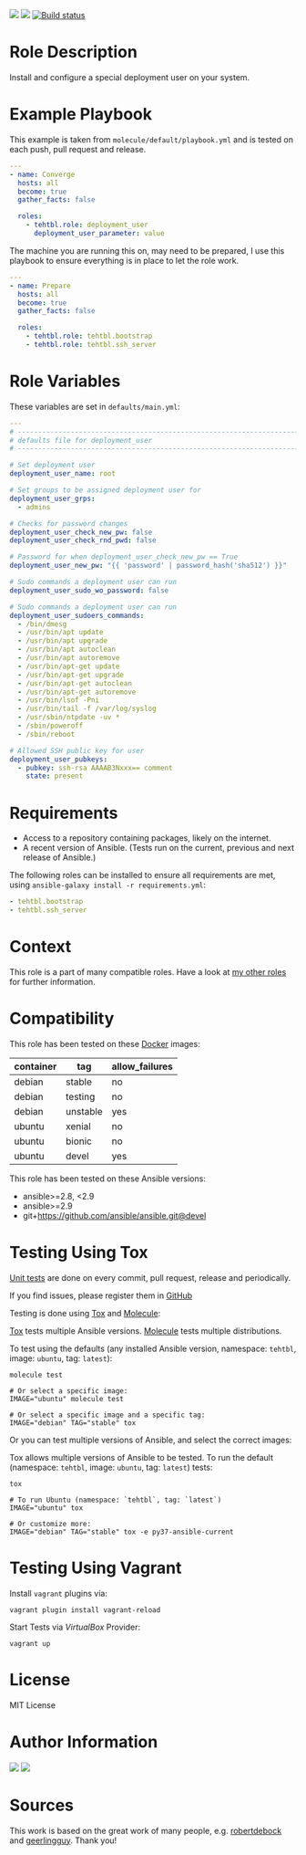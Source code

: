 <!-- get id via: ansible-galaxy info tehtbl.deployment_user | grep -i "id:" -->
<a href="https://galaxy.ansible.com/tehtbl/deployment_user"><img src="https://img.shields.io/ansible/role/45338"/></a> <a href="https://galaxy.ansible.com/tehtbl/deployment_user"><img src="https://img.shields.io/ansible/quality/45338"/></a> <a href="https://travis-ci.org/tehtbl/ansible-role-deployment_user"><img src="https://travis-ci.org/tehtbl/ansible-role-deployment_user.svg?branch=master" alt="Build status"/></a>

Role Description
================

Install and configure a special deployment user on your system.

Example Playbook
================

This example is taken from `molecule/default/playbook.yml` and is tested on each push, pull request and release.

```yaml
---
- name: Converge
  hosts: all
  become: true
  gather_facts: false

  roles:
    - tehtbl.role: deployment_user
      deployment_user_parameter: value

```

The machine you are running this on, may need to be prepared, I use this playbook to ensure everything is in place to let the role work.

```yaml
---
- name: Prepare
  hosts: all
  become: true
  gather_facts: false

  roles:
    - tehtbl.role: tehtbl.bootstrap
    - tehtbl.role: tehtbl.ssh_server

```

Role Variables
==============

These variables are set in `defaults/main.yml`:

```yaml
---
# ------------------------------------------------------------------------
# defaults file for deployment_user
# ------------------------------------------------------------------------

# Set deployment user
deployment_user_name: root

# Set groups to be assigned deployment user for
deployment_user_grps:
  - admins

# Checks for password changes
deployment_user_check_new_pw: false
deployment_user_check_rnd_pwd: false

# Password for when deployment_user_check_new_pw == True
deployment_user_new_pw: "{{ 'password' | password_hash('sha512') }}"

# Sudo commands a deployment user can run
deployment_user_sudo_wo_password: false

# Sudo commands a deployment user can run
deployment_user_sudoers_commands:
  - /bin/dmesg
  - /usr/bin/apt update
  - /usr/bin/apt upgrade
  - /usr/bin/apt autoclean
  - /usr/bin/apt autoremove
  - /usr/bin/apt-get update
  - /usr/bin/apt-get upgrade
  - /usr/bin/apt-get autoclean
  - /usr/bin/apt-get autoremove
  - /usr/bin/lsof -Pni
  - /usr/bin/tail -f /var/log/syslog
  - /usr/sbin/ntpdate -uv *
  - /sbin/poweroff
  - /sbin/reboot

# Allowed SSH public key for user
deployment_user_pubkeys:
  - pubkey: ssh-rsa AAAAB3Nxxx== comment
    state: present

```

Requirements
============

- Access to a repository containing packages, likely on the internet.
- A recent version of Ansible. (Tests run on the current, previous and next release of Ansible.)

The following roles can be installed to ensure all requirements are met, using `ansible-galaxy install -r requirements.yml`:

```yaml
- tehtbl.bootstrap
- tehtbl.ssh_server

```

Context
=======

This role is a part of many compatible roles. Have a look at [my other roles](https://github.com/tehtbl?utf8=%E2%9C%93&tab=repositories&q=ansible-role-&type=&language=) for further information.

Compatibility
=============

This role has been tested on these [Docker](https://hub.docker.com/) images:

|container|tag|allow_failures|
|---------|---|--------------|
|debian|stable|no|
|debian|testing|no|
|debian|unstable|yes|
|ubuntu|xenial|no|
|ubuntu|bionic|no|
|ubuntu|devel|yes|

This role has been tested on these Ansible versions:

- ansible>=2.8, <2.9
- ansible>=2.9
- git+https://github.com/ansible/ansible.git@devel

Testing Using Tox
=================

[Unit tests](https://travis-ci.org/tehtbl/ansible-role-deployment_user) are done on every commit, pull request, release and periodically.

If you find issues, please register them in [GitHub](https://github.com/tehtbl/ansible-role-deployment_user/issues)

Testing is done using [Tox](https://tox.readthedocs.io/en/latest/) and [Molecule](https://github.com/ansible/molecule):

[Tox](https://tox.readthedocs.io/en/latest/) tests multiple Ansible versions. [Molecule](https://github.com/ansible/molecule) tests multiple distributions.

To test using the defaults (any installed Ansible version, namespace: `tehtbl`, image: `ubuntu`, tag: `latest`):

```
molecule test

# Or select a specific image:
IMAGE="ubuntu" molecule test

# Or select a specific image and a specific tag:
IMAGE="debian" TAG="stable" tox
```

Or you can test multiple versions of Ansible, and select the correct images:

Tox allows multiple versions of Ansible to be tested. To run the default (namespace: `tehtbl`, image: `ubuntu`, tag: `latest`) tests:

```
tox

# To run Ubuntu (namespace: `tehtbl`, tag: `latest`)
IMAGE="ubuntu" tox

# Or customize more:
IMAGE="debian" TAG="stable" tox -e py37-ansible-current
```

Testing Using Vagrant
=====================

Install `vagrant` plugins via:
```
vagrant plugin install vagrant-reload
```

Start Tests via *VirtualBox* Provider:
```
vagrant up
```

License
=======

MIT License

Author Information
==================

<a href="https://github.com/tehtbl"><img src="https://img.shields.io/badge/GitHub-tehtbl-blue/?style=flat&logo=github" /></a> <a href="https://twitter.com/tehtbl"><img src="https://img.shields.io/badge/Twitter-tehtbl-blue/?style=flat&logo=twitter" /></a>

Sources
=======

This work is based on the great work of many people, e.g. [robertdebock](https://github.com/robertdebock) and [geerlingguy](https://github.com/geerlingguy). Thank you!
